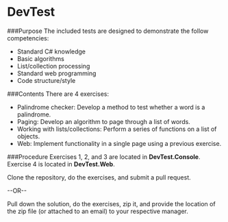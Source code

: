 # DevTest

###Purpose
The included tests are designed to demonstrate the follow competencies:
- Standard C# knowledge
- Basic algorithms
- List/collection processing
- Standard web programming
- Code structure/style

###Contents
There are 4 exercises:
- Palindrome checker: Develop a method to test whether a word is a palindrome.
- Paging: Develop an algorithm to page through a list of words.
- Working with lists/collections: Perform a series of functions on a list of objects.
- Web: Implement functionality in a single page using a previous exercise.

###Procedure
Exercises 1, 2, and 3 are located in **DevTest.Console**. Exercise 4 is located in **DevTest.Web**.

Clone the repository, do the exercises, and submit a pull request.

--OR--

Pull down the solution, do the exercises, zip it, and provide the location of the zip file (or attached to an email) to your respective manager.
